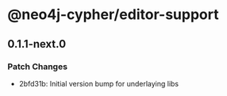 # @neo4j-cypher/editor-support

## 0.1.1-next.0

### Patch Changes

- 2bfd31b: Initial version bump for underlaying libs

